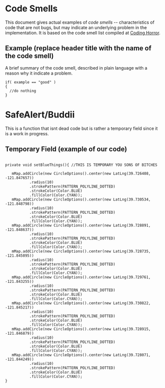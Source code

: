 # Code Smells

This document gives actual examples of *code smells* -- characteristics of code that are not bugs, but may indicate an underlying problem in the implementation. It is based on the code smell list compiled at [Coding Horror](https://blog.codinghorror.com/code-smells/).

## Example (replace header title with the name of the code smell)

A brief summary of the code smell, described in plain language with a reason why it indicate a problem.

```{programming-language}
if( example == "good" )
{
  //do nothing
}
```
# SafeAlert/Buddii

This is a function that isnt dead code but is rather a temporary field since it is a work in progress. 

## Temporary Field (example of our code)

```{java}

private void setBlueThings(){ //THIS IS TEMPORARY YOU SONS OF BITCHES

   mMap.addCircle(new CircleOptions().center(new LatLng(39.726408, -121.847657))
           .radius(10)
           .strokePattern(PATTERN_POLYLINE_DOTTED)
           .strokeColor(Color.BLUE)
           .fillColor(Color.CYAN));
   mMap.addCircle(new CircleOptions().center(new LatLng(39.730534, -121.848798))
           .radius(10)
           .strokePattern(PATTERN_POLYLINE_DOTTED)
           .strokeColor(Color.BLUE)
           .fillColor(Color.CYAN));
   mMap.addCircle(new CircleOptions().center(new LatLng(39.728891, -121.848637))
           .radius(10)
           .strokePattern(PATTERN_POLYLINE_DOTTED)
           .strokeColor(Color.BLUE)
           .fillColor(Color.CYAN));
   mMap.addCircle(new CircleOptions().center(new LatLng(39.728735, -121.845895))
           .radius(10)
           .strokePattern(PATTERN_POLYLINE_DOTTED)
           .strokeColor(Color.BLUE)
           .fillColor(Color.CYAN));
   mMap.addCircle(new CircleOptions().center(new LatLng(39.729761, -121.843255))
           .radius(10)
           .strokePattern(PATTERN_POLYLINE_DOTTED)
           .strokeColor(Color.BLUE)
           .fillColor(Color.CYAN));
   mMap.addCircle(new CircleOptions().center(new LatLng(39.730822, -121.845217))
           .radius(10)
           .strokePattern(PATTERN_POLYLINE_DOTTED)
           .strokeColor(Color.BLUE)
           .fillColor(Color.CYAN));
   mMap.addCircle(new CircleOptions().center(new LatLng(39.728915, -121.846879))
           .radius(10)
           .strokePattern(PATTERN_POLYLINE_DOTTED)
           .strokeColor(Color.BLUE)
           .fillColor(Color.CYAN));
   mMap.addCircle(new CircleOptions().center(new LatLng(39.728071, -121.844249))
           .radius(10)
           .strokePattern(PATTERN_POLYLINE_DOTTED)
           .strokeColor(Color.BLUE)
           .fillColor(Color.CYAN));
}



